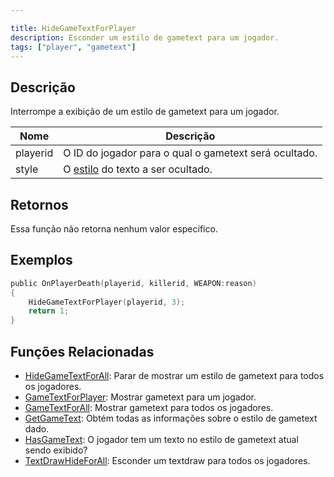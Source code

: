 ```yaml
---

title: HideGameTextForPlayer  
description: Esconder um estilo de gametext para um jogador.  
tags: ["player", "gametext"]  
---
```


<VersionWarn version='omp v1.1.0.2612' />

## Descrição

Interrompe a exibição de um estilo de gametext para um jogador.

| Nome           | Descrição                                                      |
| -------------- | ----------------------------------------------------------------- |
| playerid       | O ID do jogador para o qual o gametext será ocultado.             |
| style          | O [estilo](../resources/gametextstyles) do texto a ser ocultado.   |

## Retornos

Essa função não retorna nenhum valor específico.

## Exemplos

```c
public OnPlayerDeath(playerid, killerid, WEAPON:reason)
{
    HideGameTextForPlayer(playerid, 3);
    return 1;
}
```

## Funções Relacionadas

- [HideGameTextForAll](HideGameTextForAll): Parar de mostrar um estilo de gametext para todos os jogadores.
- [GameTextForPlayer](GameTextForPlayer): Mostrar gametext para um jogador.
- [GameTextForAll](GameTextForAll): Mostrar gametext para todos os jogadores.
- [GetGameText](GetGameText): Obtém todas as informações sobre o estilo de gametext dado.
- [HasGameText](HasGameText): O jogador tem um texto no estilo de gametext atual sendo exibido?
- [TextDrawHideForAll](TextDrawHideForAll): Esconder um textdraw para todos os jogadores.